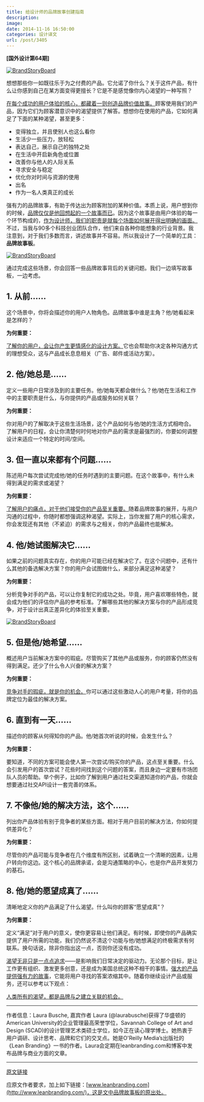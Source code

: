 ```yaml
---
title: 给设计师的品牌故事创建指南
description: 
image: 
date: 2014-11-16 16:50:00
categories: 设计译文
url: /post/3405
---
```


**[国外设计第64期]**

[![BrandStoryBoard](http://blog.invisionapp.com/wp-content/uploads/2014/10/BrandStoryHero.jpg)](http://blog.invisionapp.com/wp-content/uploads/2014/10/BrandStoryHero.jpg "The Designer’s Guide to Building a Brand Story")

想想那些你一如既往乐于为之付费的产品。它允诺了你什么？关于这件产品，有什么让你感到自己在某方面变得更擅长？它是不是感觉像你内心渴望的一种写照？

[在每个成功的用户体验的核心，都藏着一则创造品牌价值故事。](https://twitter.com/intent/tweet?text=%22At+the+heart+of+every+successful+user+experience+lies+a+value+creation+story.%22+http%3A%2F%2Fbit.ly%2F1E5xyjf+via+%40invisionapp)顾客使用我们的产品，因为它们为顾客潜意识中的渴望提供了解答。想想你在使用的产品，它如何满足了下面的某种渴望，甚至更多：

* 变得独立，并且使别人也这么看你
* 生活少一些压力，放轻松
* 表达自己，展示自己的独特之处
* 在生活中开启新角色或位置
* 改善你与他人的人际关系
* 寻求安全与稳定
* 优化你对时间与资源的使用
* 出名
* 作为一名人类真正的成长

强有力的品牌故事，有助于传达出为顾客附加的某种价值。本质上说，用户想到你的时候，[品牌仅仅是他回想起的一个故事而已](https://twitter.com/intent/tweet?text=%22a+brand+is+nothing+more+than+the+story+that+users+recall%22+http%3A%2F%2Fbit.ly%2F1E5xyjf+via+%40invisionapp)。因为这个故事是由用户体验的每一个环节构成的，[作为设计师，我们的职责是就每个场面如何展开得出明确的画面。](https://twitter.com/intent/tweet?text=%22it+is+our+job+as+designers+to+arrive+at+a+clear+picture+of+how+each+scene+should+unfold.%22+http%3A%2F%2Fbit.ly%2F1E5xyjf+via+%40invisionapp)不过，当我与90多个科技创业团队合作，他们来自各种你能想象的行业背景。我注意到，对于我们多数而言，讲述故事并不容易。所以我设计了一个简单的工具：**品牌故事板**。

[![BrandStoryBoard](http://blog.invisionapp.com/wp-content/uploads/2014/10/BrandStoryBoard.png)](http://blog.invisionapp.com/wp-content/uploads/2014/10/BrandStoryBoard.png "The Designer’s Guide to Building a Brand Story")

通过完成这些场景，你会回答一些品牌故事背后的关键问题。我们一边填写故事板，一边考虑。

## 1. 从前……

这个场景中，你将会描述你的用户人物角色。品牌故事中谁是主角？他/她看起来是怎样的？

**为何重要：**

[了解你的用户，会让你产生更情感化的设计方案。](https://twitter.com/intent/tweet?text=%22Knowing+your+user+will+result+in+a+more+empathetic+design+solution.%22+http%3A%2F%2Fbit.ly%2F1E5xyjf+via+%40invisionapp)它也会帮助你决定各种沟通方式的理想受众，这与产品成长息息相关（广告、邮件或活动方案）。

## 2. 他/她总是……

定义一些用户日常涉及到的主要任务。他/她每天都会做什么？他/她在生活和工作中的主要职责是什么，与你提供的产品或服务如何关联？

**为何重要：**

你对用户的了解取决于这些生活场景，这个产品如何与他/她的生活方式相吻合。了解用户的日程，会让你清楚何时何地对你产品的需求是最强烈的，你要如何调整设计来适应一个特定的时间/空间。

## 3. 但一直以来都有个问题……

陈述用户每次尝试完成他/她的任务时遇到的主要问题。在这个故事中，有什么未得到满足的需求或渴望？

**为何重要：**

[了解用户的痛点，对于他们接受你的产品至关重要。](https://twitter.com/intent/tweet?text=%22Understanding+your+users%27+pain+point%2Fs+is+crucial+to+your+product%27s+adoption.%22+http%3A%2F%2Fbit.ly%2F1E5xyjf+via+%40invisionapp)随着品牌故事的展开，与用户沟通的过程中，你随时都想强调这种渴望。实际上，当你发掘了用户的核心需求，你会发现还有其他（不紧迫）的需求与之相关，你的产品最终也能解决。

## 4. 他/她试图解决它……

如果之前的问题真实存在，你的用户可能已经在解决它了。在这个问题中，还有什么其他的备选解决方案？你的用户会试图做什么，来部分满足这种渴望？

**为何重要：**

分析竞争对手的产品，可以让你复制它的成功之处。毕竟，用户喜欢哪些特色，就会成为他们的评估你产品的参考标准。了解哪些其他的解决方案与你的产品形成竞争，对于设计出真正差异化的体验至关重要。

[![BrandStoryBoard](http://blog.invisionapp.com/wp-content/uploads/2014/10/BrandStoryBoard3.jpg)](http://blog.invisionapp.com/wp-content/uploads/2014/10/BrandStoryBoard3.jpg "The Designer’s Guide to Building a Brand Story")

## 5. 但是他/她希望……

概述用户当前解决方案中的瑕疵。尽管购买了其他产品或服务，你的顾客仍然没有得到满足。还少了什么令人兴奋的解决方案？

**为何重要：**

[竞争对手的瑕疵，就是你的机会。](https://twitter.com/intent/tweet?text=%22Your+competitors%27+flaws+are+areas+of+opportunity.%22+http%3A%2F%2Fbit.ly%2F1E5xyjf+via+%40invisionapp)你可以通过这些激动人心的用户考量，将你的品牌定位为最佳的解决方案。

## 6. 直到有一天……

描述你的顾客从何得知你的产品。他/她首次听说的时候，会发生什么？

**为何重要：**

要知道，不同的方案可能会使人第一次尝试/购买你的产品，这点至关重要。什么会引发用户的首次尝试？花些时间找到这个问题的答案，而且身边一定要有市场团队人员的帮助。举个例子，比如你了解到用户通过社交渠道知道你的产品，你就会想要通过社交API设计一套完善的体系。

## 7. 不像他/她的解决方法，这个……

列出你产品体验有别于竞争者的某些方面。相对于用户目前的解决方法，你如何提供差异化？

**为何重要：**

尽管你的产品可能与竞争者在几个维度有所区别，试着确立一个清晰的因素，让用户转向你这边。这个核心的品牌承诺，会是沟通策略的中心，也是你产品开发努力的基石。

## 8. 他/她的愿望成真了……

清晰地定义你的产品满足了什么渴望。什么叫你的顾客“愿望成真”？

**为何重要：**

定义“满足”对于用户的意义，使你更容易让他们满足。有时候，即使你的产品确实提供了用户所需的功能，我们仍然说不清这个功能与他/她想满足的终极需求有何联系。换句话说，除非你指出这一点，否则你还没有成功。

[渴望无非只是一点点追求](https://twitter.com/intent/tweet?text=%22An+aspiration+is+nothing+more+than+a+pursuit%22+http%3A%2F%2Fbit.ly%2F1E5xyjf+via+%40invisionapp)——是影响我们日常决定的驱动力。无论那个目标，是让工作更有组织、激发更多创意，还是成为美国总统这种不相干的事情。[强大的产品提供强有力的故事](https://twitter.com/intent/tweet?text=%22Strong+products+provide+strong+stories%22+http%3A%2F%2Fbit.ly%2F1E5xyjf+via+%40invisionapp)，它能将用户寻找的答案浓缩其中。随着你继续设计产品或服务，还可以参考以下观点：

[人类所有的渴望，都是品牌与之建立关联的机会。](https://twitter.com/intent/tweet?text=%22All+human+aspirations+are+opportunities+for+brands+to+build+relationships.%22+http%3A%2F%2Fbit.ly%2F1E5xyjf+via+%40invisionapp)

---

作者信息：Laura Busche, 嘉宾作者
Laura (@laurabusche)获得了华盛顿的American University的企业管理最高荣誉学位，Savannah College of Art and Design (SCAD)的设计管理艺术类硕士学位，如今正在读心理学博士。她热衷于用户调研、设计思考、品牌和它们的交叉点。她是O'Reilly Media’s出版社的《Lean Branding》一书的作者。Laura会定期在leanbranding.com和博客中发布品牌与商业方面的文章。

---

[原文链接](http://blog.invisionapp.com/the-designers-guide-to-building-a-brand-story/)

应原文作者要求，加上如下链接：[www.leanbranding.com](http://www.leanbranding.com/)，这是文中品牌故事板的原出处。